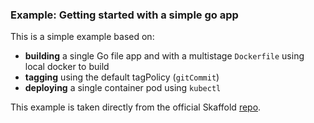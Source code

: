 ### Example: Getting started with a simple go app

This is a simple example based on:

* **building** a single Go file app and with a multistage `Dockerfile` using local docker to build
* **tagging** using the default tagPolicy (`gitCommit`)
* **deploying** a single container pod using `kubectl`

This example is taken directly from the official Skaffold [repo](https://github.com/GoogleContainerTools/skaffold/tree/master/examples/google-cloud-build).
